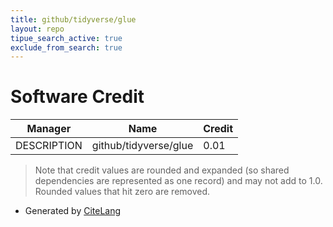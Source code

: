 ```yaml
---
title: github/tidyverse/glue
layout: repo
tipue_search_active: true
exclude_from_search: true
---
```

# Software Credit

|Manager|Name|Credit|
|-------|----|------|
|DESCRIPTION|github/tidyverse/glue|0.01|


> Note that credit values are rounded and expanded (so shared dependencies are represented as one record) and may not add to 1.0. Rounded values that hit zero are removed.


- Generated by [CiteLang](https://github.com/vsoch/citelang)
